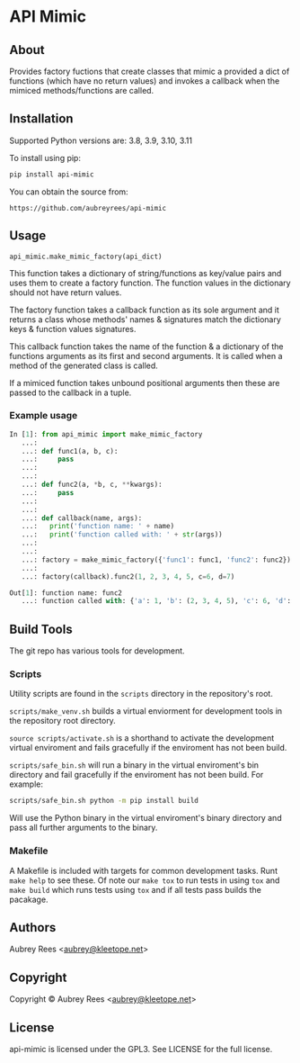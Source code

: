 # API Mimic

## About


Provides factory fuctions that create classes that mimic a provided a dict
of functions (which have no return values) and invokes a callback when the
mimiced methods/functions are called.


## Installation


Supported Python versions are: 3.8, 3.9, 3.10, 3.11

To install using pip:

```sh
pip install api-mimic
```

You can obtain the source from:

```
https://github.com/aubreyrees/api-mimic
```

## Usage


`api_mimic.make_mimic_factory(api_dict)`

This function takes a dictionary of string/functions as key/value pairs
and uses them to create a factory function. The function values in the
dictionary should not have return values.

The factory function takes a callback function as its sole argument
and it returns a class whose methods' names & signatures match the
dictionary keys & function values signatures.

This callback function takes the name of the function & a dictionary of the
functions arguments as its first and second arguments. It is called when
a method of the generated class is called.

If a mimiced function takes unbound positional arguments then these are
passed to the callback in a tuple.

### Example usage


```python
In [1]: from api_mimic import make_mimic_factory
   ...:
   ...: def func1(a, b, c):
   ...:     pass
   ...:
   ...:
   ...: def func2(a, *b, c, **kwargs):
   ...:     pass
   ...:
   ...:
   ...: def callback(name, args):
   ...:   print('function name: ' + name)
   ...:   print('function called with: ' + str(args))
   ...:
   ...:
   ...: factory = make_mimic_factory({'func1': func1, 'func2': func2})
   ...:
   ...: factory(callback).func2(1, 2, 3, 4, 5, c=6, d=7)

Out[1]: function name: func2
   ...: function called with: {'a': 1, 'b': (2, 3, 4, 5), 'c': 6, 'd': 7}
```
 
## Build Tools


The git repo has various tools for development.

### Scripts

Utility scripts are found in the `scripts` directory in the repository's root.

`scripts/make_venv.sh` builds a virtual enviorment for development tools in the
repository root directory.

`source scripts/activate.sh` is a shorthand to activate the development 
virtual enviroment and fails gracefully if the enviroment has not been
build.

`scripts/safe_bin.sh` will run a binary in the 
virtual enviroment's bin directory and fail gracefully if the
enviroment has not been build. For example:

```sh
scripts/safe_bin.sh python -m pip install build
```

Will use the Python binary in the virtual enviroment's binary
directory and pass all further arguments to the binary.

### Makefile

A Makefile is included with targets for common development tasks.
Runt `make help` to see these. Of note our `make tox` to run tests
in using `tox` and `make build` which runs tests using `tox` and 
if all tests pass builds the pacakage.

## Authors

Aubrey Rees \<aubrey@kleetope.net>

## Copyright


Copyright © Aubrey Rees \<aubrey@kleetope.net>


## License

api-mimic is licensed under the GPL3. See
LICENSE for the full license.
